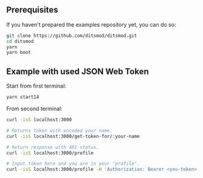 ## Prerequisites

If you haven't prepared the examples repository yet, you can do so:

```bash
git clone https://github.com/ditsmod/ditsmod.git
cd ditsmod
yarn
yarn boot
```

## Example with used JSON Web Token

Start from first terminal:

```bash
yarn start14
```

From second terminal:

```bash
curl -isS localhost:3000

# Returns token with encoded your name.
curl -isS localhost:3000/get-token-for/:your-name

# Return response with 401 status.
curl -isS localhost:3000/profile

# Input token here and you are in your "profile".
curl -isS localhost:3000/profile -H 'Authorization: Bearer <you-token>'
```
